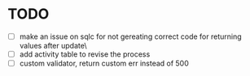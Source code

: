 # TODO

- [ ]  make an issue on sqlc for not gereating correct code for returning values after update\
- [ ]  add activity table to revise the process
- [ ]  custom validator, return custom err instead of 500